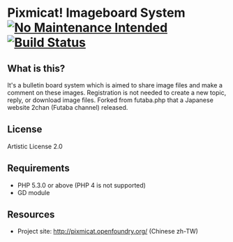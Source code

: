 Pixmicat! Imageboard System [![No Maintenance Intended](http://unmaintained.tech/badge.svg)](http://unmaintained.tech/) [![Build Status](https://drone.io/github.com/scribetw/pixmicat/status.png)](https://drone.io/github.com/scribetw/pixmicat/latest)
========

What is this?
-------------

It's a bulletin board system which is aimed to share image files and make a comment on these images. Registration is not needed to create a new topic, reply, or download image files. Forked from futaba.php that a Japanese website 2chan (Futaba channel) released.

License
-------

Artistic License 2.0

Requirements
------------

- PHP 5.3.0 or above (PHP 4 is not supported)
- GD module

Resources
---------

- Project site: http://pixmicat.openfoundry.org/ (Chinese zh-TW)
